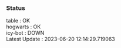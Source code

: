 ### Status


table : OK  
hogwarts : OK  
icy-bot : DOWN  
Latest Update : 2023-06-20 12:14:29.719063
